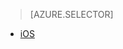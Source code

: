 <!-- not suitable for Mooncake -->

> [AZURE.SELECTOR]
- [iOS](/documentation/articles/app-service-mobile-ios-aad-sso)
<!--- [Windows](/documentation/articles/mobile-services-windows-store-dotnet-adal-sso-authentication)-->